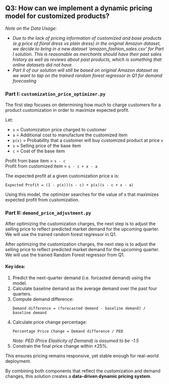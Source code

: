 ## Q3: How can we implement a dynamic pricing model for customized products?

_Note on the Data Usage:_

- _Due to the lack of pricing information of customized and base products (e.g price of floral dress vs plain dress) in
  the original Amazon dataset, we decide to bring in a new dataset ‘amazon_fashion_sales.csv’ for Part I solution. This
  is reasonable as merchants should have their past sales history as well as reviews about past products, which is
  something that online datasets did not have._
- _Part II of our solution will still be based on original Amazon dataset as we want to tap on the trained random forest
  regressor in Q1 for demand forecasting_
### Part I: `customization_price_optimizer.py`

The first step focuses on determining how much to charge customers for a product customization in order to maximize
expected profit.

Let:

- `x` = Customization price charged to customer
- `a` = Additional cost to manufacture the customized item
- `p(x)` = Probability that a customer will buy customized product at price `x`
- `s` = Selling price of the base item
- `c` = Cost of the base item

Profit from base item = `s - c`  
Profit from customized item = `s - c + x - a`

The expected profit at a given customization price x is:

```
Expected Profit = (1 - p(x))(s - c) + p(x)(s - c + x - a)
```

Using this model, the optimizer searches for the value of x that maximizes expected profit from customization.

### Part II: `demand_price_adjustment.py`

After optimizing the customization charges, the next step is to adjust the selling price to reflect predicted market
demand for the upcoming quarter.
We will use the trained random forest regressor in Q1.

After optimizing the customization charges, the next step is to adjust the selling price to reflect predicted market
demand for the upcoming quarter. We will use the trained Random Forest regressor from Q1.

#### Key idea:

1. Predict the next-quarter demand (i.e. forcasted demand) using the model.
2. Calculate baseline demand as the average demand over the past four quarters.
3. Compute demand difference:
   ```
   Demand difference = (forecasted demand - baseline demand) / baseline demand
   ```
4. Calculate price change percentage:
   ```
   Percentage Price Change = Demand difference / PED
   ```
   *Note: PED (Price Elasticity of Demand) is assumed to be -1.5*
5. Constrain the final price change within ±25%.

This ensures pricing remains responsive, yet stable enough for real-world deployment.

By combining both components that reflect the customization and demand changes, this solution creates a **data-driven
dynamic pricing system**.

